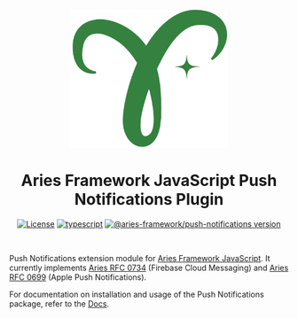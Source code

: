 <p align="center">
  <br />
  <img
    alt="Hyperledger Aries logo"
    src="https://raw.githubusercontent.com/hyperledger/aries-framework-javascript/aa31131825e3331dc93694bc58414d955dcb1129/images/aries-logo.png"
    height="250px"
  />
</p>
<h1 align="center"><b>Aries Framework JavaScript Push Notifications Plugin</b></h1>
<p align="center">
  <a
    href="https://raw.githubusercontent.com/hyperledger/aries-framework-javascript-ext/main/LICENSE"
    ><img
      alt="License"
      src="https://img.shields.io/badge/License-Apache%202.0-blue.svg"
  /></a>
  <a href="https://www.typescriptlang.org/"
    ><img
      alt="typescript"
      src="https://img.shields.io/badge/%3C%2F%3E-TypeScript-%230074c1.svg"
  /></a>
    <a href="https://www.npmjs.com/package/@aries-framework/push-notifications"
    ><img
      alt="@aries-framework/push-notifications version"
      src="https://img.shield.io/npm/v/@aries-framework/push-notifications"
  /></a>

</p>
<br />

Push Notifications extension module for [Aries Framework JavaScript](https://github.com/openwallet-foundation/credo-ts.git). It currently implements [Aries RFC 0734](https://github.com/hyperledger/aries-rfcs/tree/main/features/0734-push-notifications-fcm) (Firebase Cloud Messaging) and [Aries RFC 0699](https://github.com/hyperledger/aries-rfcs/tree/main/features/0699-push-notifications-apns) (Apple Push Notifications).

For documentation on installation and usage of the Push Notifications package, refer to the [Docs](https://aries.js.org/guides/0.4/extensions/push-notifications).
